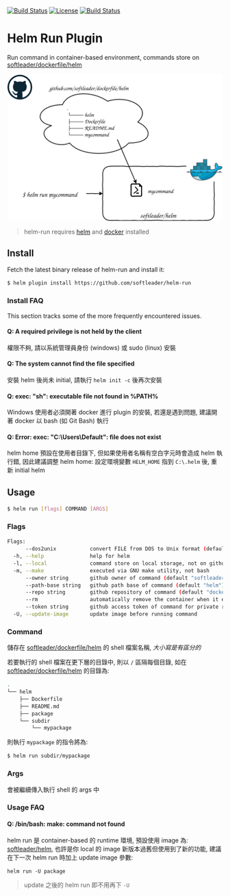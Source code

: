 [![Build Status](https://travis-ci.org/softleader/helm-run.svg?branch=master)](https://travis-ci.org/softleader/helm-run)
[![License](https://img.shields.io/badge/License-Apache%202.0-blue.svg)](https://github.com/softleader/helm-runs/blob/master/LICENSE)
[![Build Status](https://github-basic-badges.herokuapp.com/release/softleader/helm-run.svg)](https://github.com/softleader/helm-run/releases)

# Helm Run Plugin

Run command in container-based environment, commands store on [softleader/dockerfile/helm](https://github.com/softleader/dockerfile/tree/master/helm
)

![](./artitecture.svg)

> helm-run requires [helm](https://docs.helm.sh/using_helm/#installing-helm) and [docker](https://www.docker.com/get-started) installed

## Install

Fetch the latest binary release of helm-run and install it:
 
```sh
$ helm plugin install https://github.com/softleader/helm-run
```

### Install FAQ

This section tracks some of the more frequently encountered issues.

#### Q: A required privilege is not held by the client

權限不夠, 請以系統管理員身份 (windows) 或 sudo (linux) 安裝

#### Q: The system cannot find the file specified

安裝 helm 後尚未 initial, 請執行 `helm init -c` 後再次安裝

#### Q: exec: "sh": executable file not found in %PATH%

Windows 使用者必須開著 docker 進行 plugin 的安裝, 若還是遇到問題, 建議開著 docker 以 bash (如 Git Bash) 執行

#### Q: Error: exec: "C:\\Users\\Default": file does not exist

helm home 預設在使用者目錄下, 但如果使用者名稱有空白字元時會造成 helm 執行錯, 因此建議調整 helm home: 設定環境變數 `HELM_HOME` 指到 `C:\.helm` 後, 重新 initial helm

## Usage

```sh
$ helm run [flags] COMMAND [ARGS]
```

### Flags

```sh
Flags:
      --dos2unix           convert FILE from DOS to Unix format (default true)
  -h, --help               help for helm
  -l, --local              command store on local storage, not on github
  -m, --make               executed via GNU make utility, not bash
      --owner string       github owner of command (default "softleader")
      --path-base string   github path base of command (default "helm")
      --repo string        github repository of command (default "dockerfile")
      --rm                 automatically remove the container when it exits (default true)
      --token string       github access token of command for private repositories
  -U, --update-image       update image before running command
```

### Command

儲存在 [softleader/dockerfile/helm](https://github.com/softleader/dockerfile/tree/master/helm
) 的 shell 檔案名稱, *大小寫是有區分的*

若要執行的 shell 檔案在更下層的目錄中, 則以 `/` 區隔每個目錄, 如在 [softleader/dockerfile/helm](https://github.com/softleader/dockerfile/tree/master/helm
) 的目錄為: 

```sh
.
└── helm
    ├── Dockerfile
    ├── README.md
    ├── package
    └── subdir
        └── mypackage
```

則執行 `mypackage` 的指令將為: 

```sh
$ helm run subdir/mypackage
```

### Args

會被繼續傳入執行 shell 的 args 中

### Usage FAQ

#### Q: /bin/bash: make: command not found

helm run 是 container-based 的 runtime 環境, 預設使用 image 為: [softleader/helm](https://github.com/softleader/dockerfile/tree/master/helm), 也許是你 local 的 image 新版本過舊但使用到了新的功能, 建議在下一次 helm run 時加上 update image 參數:

```
helm run -U package
```

 > update 之後的 helm run 即不用再下 `-U`

